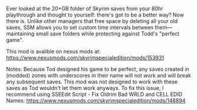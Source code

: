 Ever looked at the 20+GB folder of Skyrim saves from your 80hr playthrough and thought to yourself: there's got to be a better way? Now there is.
Unlike other managers that free space by deleting all your old saves, SSM allows you to set custom time intervals between them—maintaining small save folders while protecting against Todd's "perfect game".

This mod is avalible on nexus mods at: https://www.nexusmods.com/skyrimspecialedition/mods/153931

Notes:
    Because Tod designed his game to be perfect, any saves created in (modded) zones with underscores in their name
    will not work and will break any subsequent saves.
    This mod was not designed to work with these saves as Tod wouldn't let them work anyways.
    To fix this issue, I recommend using SSEEdit Script - Fix Oldrim Bad WRLD and CELL EDID Names: https://www.nexusmods.com/skyrimspecialedition/mods/148894
